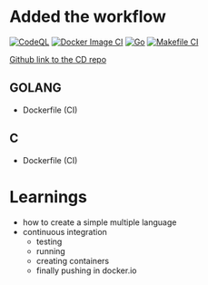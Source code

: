 # Added the workflow

[![CodeQL](https://github.com/dipankardas011/Learn-Github-Actions/actions/workflows/codeql.yml/badge.svg)](https://github.com/dipankardas011/Learn-Github-Actions/actions/workflows/codeql.yml)
[![Docker Image CI](https://github.com/dipankardas011/Learn-Github-Actions/actions/workflows/docker-image.yml/badge.svg)](https://github.com/dipankardas011/Learn-Github-Actions/actions/workflows/docker-image.yml)
[![Go](https://github.com/dipankardas011/Learn-Github-Actions/actions/workflows/go.yml/badge.svg)](https://github.com/dipankardas011/Learn-Github-Actions/actions/workflows/go.yml)
[![Makefile CI](https://github.com/dipankardas011/Learn-Github-Actions/actions/workflows/makefile.yml/badge.svg)](https://github.com/dipankardas011/Learn-Github-Actions/actions/workflows/makefile.yml)

[Github link to the CD repo](https://github.com/dipankardas011/Learn-Github-Actions-cd)
## GOLANG

* Dockerfile (CI)

## C
* Dockerfile (CI)

# Learnings
* how to create a simple multiple language 
* continuous integration
  - testing
  - running
  - creating containers
  - finally pushing in docker.io
